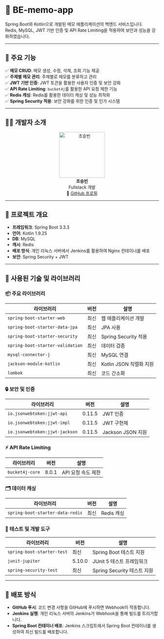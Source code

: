 # 📝 BE-memo-app

Spring Boot와 Kotlin으로 개발된 메모 애플리케이션의 백엔드 서비스입니다.  
Redis, MySQL, JWT 기반 인증 및 API Rate Limiting을 적용하여 보안과 성능을 강화하였습니다.

---

## 🌟 주요 기능

✅ **메모 CRUD**: 메모 생성, 수정, 삭제, 조회 기능 제공  
✅ **주제별 메모 관리**: 주제별로 메모를 분류하고 관리  
✅ **JWT 기반 인증**: JWT 토큰을 활용한 사용자 인증 및 보안 강화  
✅ **API Rate Limiting**: `bucket4j`를 활용한 API 요청 제한 기능  
✅ **Redis 캐싱**: Redis를 활용한 데이터 캐싱 및 성능 최적화  
✅ **Spring Security 적용**: 보안 강화를 위한 인증 및 인가 시스템  

---

## 👨‍💻 개발자 소개

<div align="center">
  <img src="https://avatars.githubusercontent.com/u/67574367?s=150&v=4" alt="조승빈" width="150">
  <br>
  <strong>조승빈</strong>
  <br>
  Fullstack 개발
  <br>
  🔗 <a href="https://github.com/vkflco08">GitHub 프로필</a>
</div>

---

## 🚀 프로젝트 개요
- **프레임워크**: Spring Boot 3.3.3  
- **언어**: Kotlin 1.9.25  
- **DB**: MySQL  
- **캐시**: Redis  
- **배포 방식**: 개인 리눅스 서버에서 Jenkins를 활용하여 Nginx 컨테이너를 배포  
- **보안**: Spring Security + JWT  

---

## 📌 사용된 기술 및 라이브러리

### 📦 주요 라이브러리
| 라이브러리 | 버전 | 설명 |
|------------|------|------|
| `spring-boot-starter-web` | 최신 | 웹 애플리케이션 개발 |
| `spring-boot-starter-data-jpa` | 최신 | JPA 사용 |
| `spring-boot-starter-security` | 최신 | Spring Security 적용 |
| `spring-boot-starter-validation` | 최신 | 데이터 검증 |
| `mysql-connector-j` | 최신 | MySQL 연결 |
| `jackson-module-kotlin` | 최신 | Kotlin JSON 직렬화 지원 |
| `lombok` | 최신 | 코드 간소화 |

### 🔒 보안 및 인증
| 라이브러리 | 버전 | 설명 |
|------------|------|------|
| `io.jsonwebtoken:jjwt-api` | 0.11.5 | JWT 인증 |
| `io.jsonwebtoken:jjwt-impl` | 0.11.5 | JWT 구현체 |
| `io.jsonwebtoken:jjwt-jackson` | 0.11.5 | Jackson JSON 지원 |

### ⚡ API Rate Limiting
| 라이브러리 | 버전 | 설명 |
|------------|------|------|
| `bucket4j-core` | 8.0.1 | API 요청 속도 제한 |

### 🗂 데이터 캐싱
| 라이브러리 | 버전 | 설명 |
|------------|------|------|
| `spring-boot-starter-data-redis` | 최신 | Redis 캐싱 |

### 🧪 테스트 및 개발 도구
| 라이브러리 | 버전 | 설명 |
|------------|------|------|
| `spring-boot-starter-test` | 최신 | Spring Boot 테스트 지원 |
| `junit-jupiter` | 5.10.0 | JUnit 5 테스트 프레임워크 |
| `spring-security-test` | 최신 | Spring Security 테스트 지원 |

---

## 🚀 배포 방식
- **GitHub 푸시**: 코드 변경 사항을 GitHub에 푸시하면 Webhook이 작동합니다.
- **Jenkins 실행**: 개인 리눅스 서버의 Jenkins가 Webhook을 통해 빌드를 트리거합니다.
- **Spring Boot 컨테이너 배포**: Jenkins 스크립트에서 Spring Boot 컨테이너를 생성하여 최신 빌드를 배포합니다.
